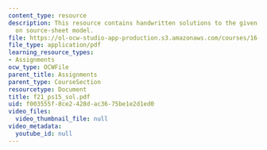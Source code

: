 ```yaml
---
content_type: resource
description: This resource contains handwritten solutions to the given problem set
  on source-sheet model.
file: https://ol-ocw-studio-app-production.s3.amazonaws.com/courses/16-01-unified-engineering-i-ii-iii-iv-fall-2005-spring-2006/f003555f8ce2428dac3675be1e2d1ed0_f21_ps15_sol.pdf
file_type: application/pdf
learning_resource_types:
- Assignments
ocw_type: OCWFile
parent_title: Assignments
parent_type: CourseSection
resourcetype: Document
title: f21_ps15_sol.pdf
uid: f003555f-8ce2-428d-ac36-75be1e2d1ed0
video_files:
  video_thumbnail_file: null
video_metadata:
  youtube_id: null
---
```

